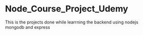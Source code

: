 # Node_Course_Project_Udemy
This is the projects done while learrning the backend using nodejs mongodb and express

